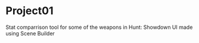 # Project01
Stat comparrison tool for some of the weapons in Hunt: Showdown
UI made using Scene Builder

